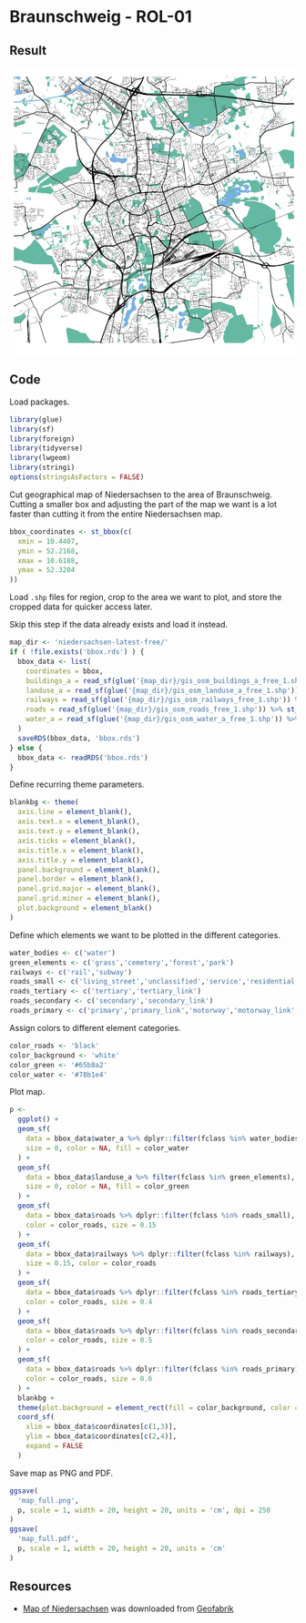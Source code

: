 Braunschweig - ROL-01
================

## Result

![Map](map_large.jpg)

## Code

Load packages.

``` r
library(glue)
library(sf)
library(foreign)
library(tidyverse)
library(lwgeom)
library(stringi)
options(stringsAsFactors = FALSE)
```

Cut geographical map of Niedersachsen to the area of Braunschweig.
Cutting a smaller box and adjusting the part of the map we want is a lot
faster than cutting it from the entire Niedersachsen map.

``` r
bbox_coordinates <- st_bbox(c(
  xmin = 10.4407,
  ymin = 52.2168,
  xmax = 10.6188,
  ymax = 52.3204
))
```

Load `.shp` files for region, crop to the area we want to plot, and
store the cropped data for quicker access later.

Skip this step if the data already exists and load it instead.

``` r
map_dir <- 'niedersachsen-latest-free/'
if ( !file.exists('bbox.rds') ) {
  bbox_data <- list(
    coordinates = bbox,
    buildings_a = read_sf(glue('{map_dir}/gis_osm_buildings_a_free_1.shp')) %>% st_crop(bbox_coordinates),
    landuse_a = read_sf(glue('{map_dir}/gis_osm_landuse_a_free_1.shp')) %>% st_crop(bbox_coordinates),
    railways = read_sf(glue('{map_dir}/gis_osm_railways_free_1.shp')) %>% st_crop(bbox_coordinates),
    roads = read_sf(glue('{map_dir}/gis_osm_roads_free_1.shp')) %>% st_crop(bbox_coordinates),
    water_a = read_sf(glue('{map_dir}/gis_osm_water_a_free_1.shp')) %>% st_crop(bbox_coordinates)
  )
  saveRDS(bbox_data, 'bbox.rds')
} else {
  bbox_data <- readRDS('bbox.rds')
}
```

Define recurring theme parameters.

``` r
blankbg <- theme(
  axis.line = element_blank(),
  axis.text.x = element_blank(),
  axis.text.y = element_blank(),
  axis.ticks = element_blank(),
  axis.title.x = element_blank(),
  axis.title.y = element_blank(),
  panel.background = element_blank(),
  panel.border = element_blank(),
  panel.grid.major = element_blank(),
  panel.grid.minor = element_blank(),
  plot.background = element_blank()
)
```

Define which elements we want to be plotted in the different categories.

``` r
water_bodies <- c('water')
green_elements <- c('grass','cemetery','forest','park')
railways <- c('rail','subway')
roads_small <- c('living_street','unclassified','service','residential')
roads_tertiary <- c('tertiary','tertiary_link')
roads_secondary <- c('secondary','secondary_link')
roads_primary <- c('primary','primary_link','motorway','motorway_link','trunk','trunk_link')
```

Assign colors to different element categories.

``` r
color_roads <- 'black'
color_background <- 'white'
color_green <- '#65b8a2'
color_water <- '#78b1e4'
```

Plot map.

``` r
p <-
  ggplot() +
  geom_sf(
    data = bbox_data$water_a %>% dplyr::filter(fclass %in% water_bodies),
    size = 0, color = NA, fill = color_water
  ) +
  geom_sf(
    data = bbox_data$landuse_a %>% filter(fclass %in% green_elements),
    size = 0, color = NA, fill = color_green
  ) +
  geom_sf(
    data = bbox_data$roads %>% dplyr::filter(fclass %in% roads_small),
    color = color_roads, size = 0.15
  ) +
  geom_sf(
    data = bbox_data$railways %>% dplyr::filter(fclass %in% railways),
    size = 0.15, color = color_roads
  ) +
  geom_sf(
    data = bbox_data$roads %>% dplyr::filter(fclass %in% roads_tertiary),
    color = color_roads, size = 0.4
  ) +
  geom_sf(
    data = bbox_data$roads %>% dplyr::filter(fclass %in% roads_secondary),
    color = color_roads, size = 0.5
  ) +
  geom_sf(
    data = bbox_data$roads %>% dplyr::filter(fclass %in% roads_primary),
    color = color_roads, size = 0.6
  ) +
  blankbg +
  theme(plot.background = element_rect(fill = color_background, color = NA)) +
  coord_sf(
    xlim = bbox_data$coordinates[c(1,3)],
    ylim = bbox_data$coordinates[c(2,4)],
    expand = FALSE
  )
```

Save map as PNG and PDF.

``` r
ggsave(
  'map_full.png',
  p, scale = 1, width = 20, height = 20, units = 'cm', dpi = 250
)
ggsave(
  'map_full.pdf',
  p, scale = 1, width = 20, height = 20, units = 'cm'
)
```

## Resources

-   [Map of
    Niedersachsen](http://download.geofabrik.de/europe/germany/niedersachsen.html)
    was downloaded from [Geofabrik](https://www.geofabrik.de)

